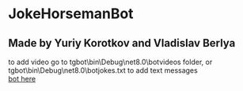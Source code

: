 # JokeHorsemanBot
## Made by Yuriy Korotkov and Vladislav Berlya
to add video go to tgbot\bin\Debug\net8.0\botvideos folder, or tgbot\bin\Debug\net8.0\botjokes.txt to add text messages <br>
[bot here](t.me/JokeHorseman_Bot)
